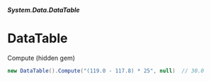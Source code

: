 ##### System.Data.DataTable
# DataTable

Compute (hidden gem)
``` csharp
new DataTable().Compute("(119.0 - 117.8) * 25", null)  // 30.0
```
